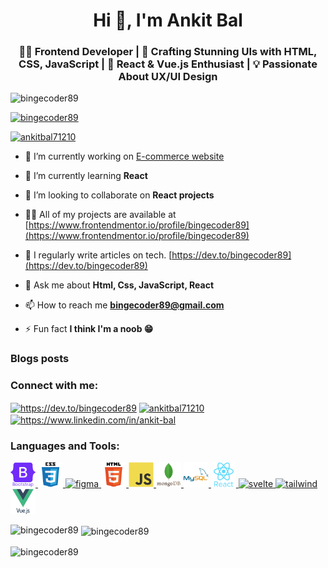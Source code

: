 <h1 align="center">Hi 👋, I'm Ankit Bal</h1>
<h3 align="center">👨‍💻 Frontend Developer | 🎨 Crafting Stunning UIs with HTML, CSS, JavaScript | 🚀 React & Vue.js Enthusiast | 💡 Passionate About UX/UI Design</h3>

<p align="left"> <img src="https://komarev.com/ghpvc/?username=bingecoder89&label=Profile%20views&color=0e75b6&style=flat" alt="bingecoder89" /> </p>

<p align="left"> <a href="https://github.com/ryo-ma/github-profile-trophy"><img src="https://github-profile-trophy.vercel.app/?username=bingecoder89" alt="bingecoder89" /></a> </p>

<p align="left"> <a href="https://twitter.com/ankitbal71210" target="blank"><img src="https://img.shields.io/twitter/follow/ankitbal71210?logo=twitter&style=for-the-badge" alt="ankitbal71210" /></a> </p>

- 🔭 I’m currently working on [E-commerce website](https://bingecoder89.github.io/ecommerce-product-page/)

- 🌱 I’m currently learning **React**

- 👯 I’m looking to collaborate on **React projects**

- 👨‍💻 All of my projects are available at [https://www.frontendmentor.io/profile/bingecoder89](https://www.frontendmentor.io/profile/bingecoder89)

- 📝 I regularly write articles on tech. [https://dev.to/bingecoder89](https://dev.to/bingecoder89)

- 💬 Ask me about **Html, Css, JavaScript, React**

- 📫 How to reach me **bingecoder89@gmail.com**

- ⚡ Fun fact **I think I'm a noob 😁**

### Blogs posts
<!-- BLOG-POST-LIST:START -->
<!-- BLOG-POST-LIST:END -->

<h3 align="left">Connect with me:</h3>
<p align="left">
<a href="https://dev.to/https://dev.to/bingecoder89" target="blank"><img align="center" src="https://raw.githubusercontent.com/rahuldkjain/github-profile-readme-generator/master/src/images/icons/Social/devto.svg" alt="https://dev.to/bingecoder89" height="30" width="40" /></a>
<a href="https://twitter.com/ankitbal71210" target="blank"><img align="center" src="https://raw.githubusercontent.com/rahuldkjain/github-profile-readme-generator/master/src/images/icons/Social/twitter.svg" alt="ankitbal71210" height="30" width="40" /></a>
<a href="https://linkedin.com/in/https://www.linkedin.com/in/ankit-bal" target="blank"><img align="center" src="https://raw.githubusercontent.com/rahuldkjain/github-profile-readme-generator/master/src/images/icons/Social/linked-in-alt.svg" alt="https://www.linkedin.com/in/ankit-bal" height="30" width="40" /></a>
</p>

<h3 align="left">Languages and Tools:</h3>
<p align="left"> <a href="https://getbootstrap.com" target="_blank" rel="noreferrer"> <img src="https://raw.githubusercontent.com/devicons/devicon/master/icons/bootstrap/bootstrap-plain-wordmark.svg" alt="bootstrap" width="40" height="40"/> </a> <a href="https://www.w3schools.com/css/" target="_blank" rel="noreferrer"> <img src="https://raw.githubusercontent.com/devicons/devicon/master/icons/css3/css3-original-wordmark.svg" alt="css3" width="40" height="40"/> </a> <a href="https://www.figma.com/" target="_blank" rel="noreferrer"> <img src="https://www.vectorlogo.zone/logos/figma/figma-icon.svg" alt="figma" width="40" height="40"/> </a> <a href="https://www.w3.org/html/" target="_blank" rel="noreferrer"> <img src="https://raw.githubusercontent.com/devicons/devicon/master/icons/html5/html5-original-wordmark.svg" alt="html5" width="40" height="40"/> </a> <a href="https://developer.mozilla.org/en-US/docs/Web/JavaScript" target="_blank" rel="noreferrer"> <img src="https://raw.githubusercontent.com/devicons/devicon/master/icons/javascript/javascript-original.svg" alt="javascript" width="40" height="40"/> </a> <a href="https://www.mongodb.com/" target="_blank" rel="noreferrer"> <img src="https://raw.githubusercontent.com/devicons/devicon/master/icons/mongodb/mongodb-original-wordmark.svg" alt="mongodb" width="40" height="40"/> </a> <a href="https://www.mysql.com/" target="_blank" rel="noreferrer"> <img src="https://raw.githubusercontent.com/devicons/devicon/master/icons/mysql/mysql-original-wordmark.svg" alt="mysql" width="40" height="40"/> </a> <a href="https://reactjs.org/" target="_blank" rel="noreferrer"> <img src="https://raw.githubusercontent.com/devicons/devicon/master/icons/react/react-original-wordmark.svg" alt="react" width="40" height="40"/> </a> <a href="https://svelte.dev" target="_blank" rel="noreferrer"> <img src="https://upload.wikimedia.org/wikipedia/commons/1/1b/Svelte_Logo.svg" alt="svelte" width="40" height="40"/> </a> <a href="https://tailwindcss.com/" target="_blank" rel="noreferrer"> <img src="https://www.vectorlogo.zone/logos/tailwindcss/tailwindcss-icon.svg" alt="tailwind" width="40" height="40"/> </a> <a href="https://vuejs.org/" target="_blank" rel="noreferrer"> <img src="https://raw.githubusercontent.com/devicons/devicon/master/icons/vuejs/vuejs-original-wordmark.svg" alt="vuejs" width="40" height="40"/> </a> </p>

<p><img align="left" src="https://github-readme-stats.vercel.app/api/top-langs?username=bingecoder89&show_icons=true&locale=en&layout=compact" alt="bingecoder89" /></p>

<p>&nbsp;<img align="center" src="https://github-readme-stats.vercel.app/api?username=bingecoder89&show_icons=true&locale=en" alt="bingecoder89" /></p>

<p><img align="center" src="https://github-readme-streak-stats.herokuapp.com/?user=bingecoder89&" alt="bingecoder89" /></p>
